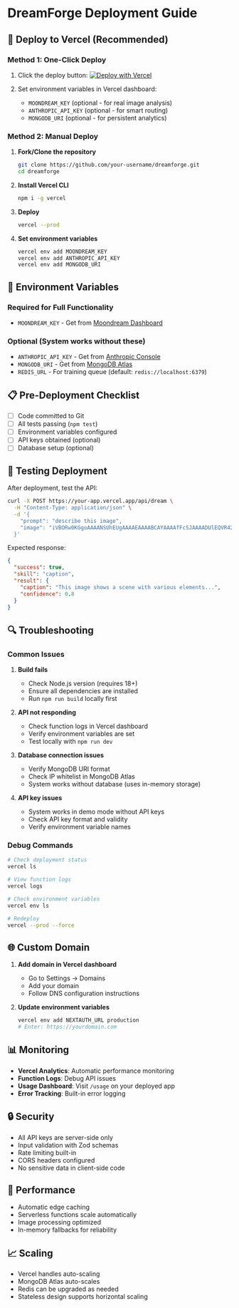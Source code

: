 # DreamForge Deployment Guide

## 🚀 Deploy to Vercel (Recommended)

### Method 1: One-Click Deploy

1. Click the deploy button:
   [![Deploy with Vercel](https://vercel.com/button)](https://vercel.com/new/clone?repository-url=https://github.com/your-username/dreamforge)

2. Set environment variables in Vercel dashboard:
   - `MOONDREAM_KEY` (optional - for real image analysis)
   - `ANTHROPIC_API_KEY` (optional - for smart routing)
   - `MONGODB_URI` (optional - for persistent analytics)

### Method 2: Manual Deploy

1. **Fork/Clone the repository**
   ```bash
   git clone https://github.com/your-username/dreamforge.git
   cd dreamforge
   ```

2. **Install Vercel CLI**
   ```bash
   npm i -g vercel
   ```

3. **Deploy**
   ```bash
   vercel --prod
   ```

4. **Set environment variables**
   ```bash
   vercel env add MOONDREAM_KEY
   vercel env add ANTHROPIC_API_KEY
   vercel env add MONGODB_URI
   ```

## 🔧 Environment Variables

### Required for Full Functionality
- `MOONDREAM_KEY` - Get from [Moondream Dashboard](https://moondream.ai/dashboard)

### Optional (System works without these)
- `ANTHROPIC_API_KEY` - Get from [Anthropic Console](https://console.anthropic.com/)
- `MONGODB_URI` - Get from [MongoDB Atlas](https://www.mongodb.com/cloud/atlas)
- `REDIS_URL` - For training queue (default: `redis://localhost:6379`)

## 📋 Pre-Deployment Checklist

- [ ] Code committed to Git
- [ ] All tests passing (`npm test`)
- [ ] Environment variables configured
- [ ] API keys obtained (optional)
- [ ] Database setup (optional)

## 🧪 Testing Deployment

After deployment, test the API:

```bash
curl -X POST https://your-app.vercel.app/api/dream \
  -H "Content-Type: application/json" \
  -d '{
    "prompt": "describe this image",
    "image": "iVBORw0KGgoAAAANSUhEUgAAAAEAAAABCAYAAAAfFcSJAAAADUlEQVR42mNkYPhfDwAChwGA60e6kgAAAABJRU5ErkJggg=="
  }'
```

Expected response:
```json
{
  "success": true,
  "skill": "caption",
  "result": {
    "caption": "This image shows a scene with various elements...",
    "confidence": 0.8
  }
}
```

## 🔍 Troubleshooting

### Common Issues

1. **Build fails**
   - Check Node.js version (requires 18+)
   - Ensure all dependencies are installed
   - Run `npm run build` locally first

2. **API not responding**
   - Check function logs in Vercel dashboard
   - Verify environment variables are set
   - Test locally with `npm run dev`

3. **Database connection issues**
   - Verify MongoDB URI format
   - Check IP whitelist in MongoDB Atlas
   - System works without database (uses in-memory storage)

4. **API key issues**
   - System works in demo mode without API keys
   - Check API key format and validity
   - Verify environment variable names

### Debug Commands

```bash
# Check deployment status
vercel ls

# View function logs
vercel logs

# Check environment variables
vercel env ls

# Redeploy
vercel --prod --force
```

## 🌐 Custom Domain

1. **Add domain in Vercel dashboard**
   - Go to Settings → Domains
   - Add your domain
   - Follow DNS configuration instructions

2. **Update environment variables**
   ```bash
   vercel env add NEXTAUTH_URL production
   # Enter: https://yourdomain.com
   ```

## 📊 Monitoring

- **Vercel Analytics**: Automatic performance monitoring
- **Function Logs**: Debug API issues
- **Usage Dashboard**: Visit `/usage` on your deployed app
- **Error Tracking**: Built-in error logging

## 🔒 Security

- All API keys are server-side only
- Input validation with Zod schemas
- Rate limiting built-in
- CORS headers configured
- No sensitive data in client-side code

## 🚀 Performance

- Automatic edge caching
- Serverless functions scale automatically
- Image processing optimized
- In-memory fallbacks for reliability

## 📈 Scaling

- Vercel handles auto-scaling
- MongoDB Atlas auto-scales
- Redis can be upgraded as needed
- Stateless design supports horizontal scaling 